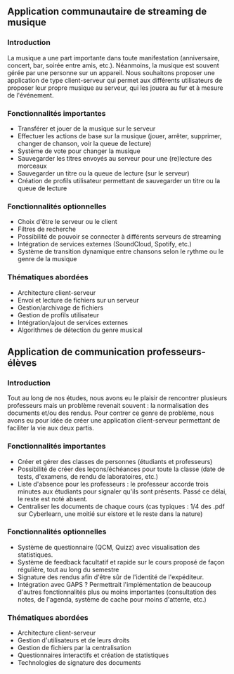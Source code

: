 ## Application communautaire de streaming de musique

### Introduction

La musique a une part importante dans toute manifestation \(anniversaire, concert, bar, soirée entre amis, etc.\). Néanmoins, la musique est souvent gérée par une personne sur un appareil. Nous souhaitons proposer une application de type client-serveur qui permet aux différents utilisateurs de proposer leur propre musique au serveur, qui les jouera au fur et à mesure de l'événement.

### Fonctionnalités importantes

* Transférer et jouer de la musique sur le serveur
* Effectuer les actions de base sur la musique \(jouer, arrêter, supprimer, changer de chanson, voir la queue de lecture\)
* Système de vote pour changer la musique
* Sauvegarder les titres envoyés au serveur pour une \(re\)lecture des morceaux
* Sauvegarder un titre ou la queue de lecture \(sur le serveur\)
* Création de profils utilisateur permettant de sauvegarder un titre ou la queue de lecture

### Fonctionnalités optionnelles

* Choix d'être le serveur ou le client
* Filtres de recherche
* Possibilité de pouvoir se connecter à différents serveurs de streaming
* Intégration de services externes \(SoundCloud, Spotify, etc.\)
* Système de transition dynamique entre chansons selon le rythme ou le genre de la musique

### Thématiques abordées

* Architecture client-serveur
* Envoi et lecture de fichiers sur un serveur
* Gestion/archivage de fichiers
* Gestion de profils utilisateur
* Intégration/ajout de services externes
* Algorithmes de détection du genre musical

## Application de communication professeurs-élèves

### Introduction

Tout au long de nos études, nous avons eu le plaisir de rencontrer plusieurs professeurs mais un problème revenait souvent : la normalisation des documents et/ou des rendus. Pour contrer ce genre de problème, nous avons eu pour idée de créer une application client-serveur permettant de faciliter la vie aux deux partis.

### Fonctionnalités importantes

* Créer et gérer des classes de personnes \(étudiants et professeurs\)
* Possibilité de créer des leçons/échéances pour toute la classe \(date de tests, d'examens, de rendu de laboratoires, etc.\)
* Liste d'absence pour les professeurs : le professeur accorde trois minutes aux étudiants pour signaler qu'ils sont présents. Passé ce délai, le reste est noté absent.
* Centraliser les documents de chaque cours \(cas typiques : 1/4 des .pdf sur Cyberlearn, une moitié sur eistore et le reste dans la nature\)

### Fonctionnalités optionnelles

* Système de questionnaire \(QCM, Quizz\) avec visualisation des statistiques.
* Système de feedback facultatif et rapide sur le cours proposé de façon régulière, tout au long du semestre
* Signature des rendus afin d'être sûr de l'identité de l'expéditeur.
* Intégration avec GAPS ? Permettrait l'implémentation de beaucoup d'autres fonctionnalités plus ou moins importantes \(consultation des notes, de l'agenda, système de cache pour moins d'attente, etc.\)

### Thématiques abordées

* Architecture client-serveur
* Gestion d'utilisateurs et de leurs droits
* Gestion de fichiers par la centralisation
* Questionnaires interactifs et création de statistiques
* Technologies de signature des documents



